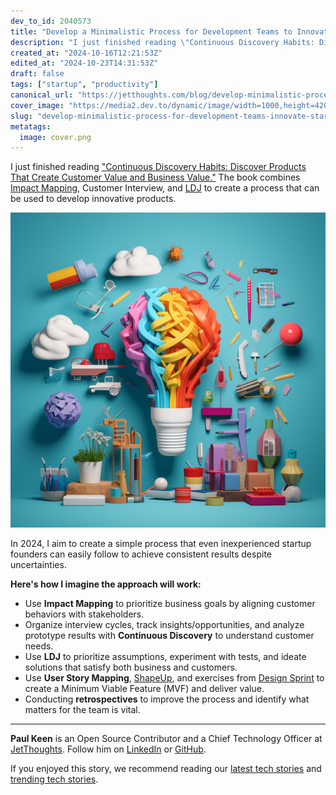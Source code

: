 ```yaml
---
dev_to_id: 2040573
title: "Develop a Minimalistic Process for Development Teams to Innovate"
description: "I just finished reading \"Continuous Discovery Habits: Discover Products That Create Customer Value..."
created_at: "2024-10-16T12:21:53Z"
edited_at: "2024-10-23T14:31:53Z"
draft: false
tags: ["startup", "productivity"]
canonical_url: "https://jetthoughts.com/blog/develop-minimalistic-process-for-development-teams-innovate-startup-productivity/"
cover_image: "https://media2.dev.to/dynamic/image/width=1000,height=420,fit=cover,gravity=auto,format=auto/https%3A%2F%2Fdev-to-uploads.s3.amazonaws.com%2Fuploads%2Farticles%2Fxry553ugh2khlnr4sr4y.png"
slug: "develop-minimalistic-process-for-development-teams-innovate-startup-productivity"
metatags:
  image: cover.png
---
```

I just finished reading ["Continuous Discovery Habits: Discover Products That Create Customer Value and Business Value."](https://www.goodreads.com/book/show/58046715-continuous-discovery-habits?ref=rae_0) The book combines [Impact Mapping](https://www.impactmapping.org/), Customer Interview, and [LDJ](https://go.ajsmart.com/ldj) to create a process that can be used to develop innovative products.

![fun and colourful image denoting ideation and brand strategy](file_0.png)

In 2024, I aim to create a simple process that even inexperienced startup founders can easily follow to achieve consistent results despite uncertainties.

**Here's how I imagine the approach will work:**

- Use **Impact Mapping** to prioritize business goals by aligning customer behaviors with stakeholders.
- Organize interview cycles, track insights/opportunities, and analyze prototype results with **Continuous Discovery** to understand customer needs.
- Use **LDJ** to prioritize assumptions, experiment with tests, and ideate solutions that satisfy both business and customers.
- Use **User Story Mapping**, [ShapeUp](https://basecamp.com/shapeup), and exercises from [Design Sprint](https://www.ajsmart.com/how-to-design-sprint) to create a Minimum Viable Feature (MVF) and deliver value.
- Conducting **retrospectives** to improve the process and identify what matters for the team is vital.

---

**Paul Keen** is an Open Source Contributor and a Chief Technology Officer at [JetThoughts](https://www.jetthoughts.com). Follow him on [LinkedIn](https://www.linkedin.com/in/paul-keen/) or [GitHub](https://github.com/pftg).

If you enjoyed this story, we recommend reading our [latest tech stories](https://jtway.co/latest) and [trending tech stories](https://jtway.co/trending).
